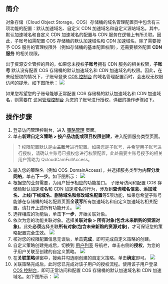 ## 简介

对象存储（Cloud Object Storage，COS）存储桶的域名管理配置页中包含有三项功能的配置：默认加速域名、自定义 CDN 加速域名和自定义源站域名。其中，默认加速域名和自定义 CDN 加速域名的配置与 CDN 服务在逻辑上有所关联。因此，子账号如需配置 COS 存储桶的默认加速域名和 CDN 加速域名，除了需要授予 COS 服务的管理权限外（例如存储桶的基本配置权限），还需要额外配置 **CDN 服务** 的相关权限。

出于资源安全管控的目的，如果您未授权**子账号**拥有 CDN 服务的相关权限，**子账号** 默认没有配置 COS 存储桶的默认加速域名和 CDN 加速域名的权限。因此，在未经授权的情况下，子账号登录 [COS 控制台](https://console.cloud.tencent.com/cos5) 的域名管理配置页时，会出现无权限访问的提示，如下图所示：
![](https://main.qcloudimg.com/raw/0d1432f5ff8a2641632d77befb662c6f.jpg)


如果您希望您的子账号能够正常配置 COS 存储桶的默认加速域名和 CDN 加速域名，则需要在 [访问管理控制台](https://console.cloud.tencent.com/cam/overview) 为您的子账号进行授权，详细的操作步骤如下。

## 操作步骤

1. 登录访问管理控制台，进入 [策略管理](https://console.cloud.tencent.com/cam/policy) 页面。
2. 单击**新建自定义策略 > 按产品功能或项目权限创建**，进入配置服务类型页面。
>? 权限配置默认是由**主账号**进行配置。如果您是子账号，并希望用子账号进行授权，请确认主账号已授权您进行权限配置，此处需要主账号授予的相关用户策略为 QcloudCamFullAccess。
>
3. 输入您的策略名（例如 COS_DomainAccess），并选择服务类型为**内容分发网络**，单击**下一步**。如下图所示：
![](https://qcloudimg.tencent-cloud.cn/raw/4dcba9f018016f679bd1ac06a7b3eb3c.png)
4. 根据您的业务需要，为用户授予相应的功能接口。
子账号访问和配置 COS 存储桶默认加速域名和 CDN 加速域名的行为，涉及到**查询域名信息、添加域名、上线/下线域名、删除域名和修改域名配置**等5项功能，如果您希望子账号能够在存储桶的域名配置页面**全读写**所有加速域名和自定义加速域名相关配置，请打开上述所有功能开关。
![](https://qcloudimg.tencent-cloud.cn/raw/df6837f9a36d761a160418a5706e7a8c.png)
5. 选择相应的功能后，单击**下一步**，开始关联对象。
6. 依次为您的功能关联对象。选择**关联对象 > 所有对象(包含未来新购的资源对象)**。此处**必须**选择关联**所有对象(包含未来新购的资源对象)**，才可保证您的策略配置完全生效。
![](https://main.qcloudimg.com/raw/9674b5c4e0152111a61dc411cccacf4e.jpg)
7. 核对您的权限配置信息无误后，单击**完成**，即可完成自定义策略的创建。
8. 自定义策略创建完成后，切换到 [用户列表](https://console.cloud.tencent.com/cam) 导航栏，单击右侧的**授权**，为您的子用户关联至创建的自定义策略。
![](https://main.qcloudimg.com/raw/e69e59444256307d2455af807588ca6e.jpg)
9. 在**关联策略**弹窗中，搜索并勾选刚创建的自定义策略，单击**确定**即可。
![](https://main.qcloudimg.com/raw/819c424348401d121d815fdae941451c.jpg)
10. 关联策略完成后，此时您已完成对该子用户的授权流程。使用该子用户登录 [COS 控制台](https://console.cloud.tencent.com/cos5)，即可正常访问和配置 COS 存储桶的默认加速域名和 CDN 加速域名。如下图所示：
![](https://main.qcloudimg.com/raw/1e813ebfee6e007989e2b5bb39ab5930.png)
